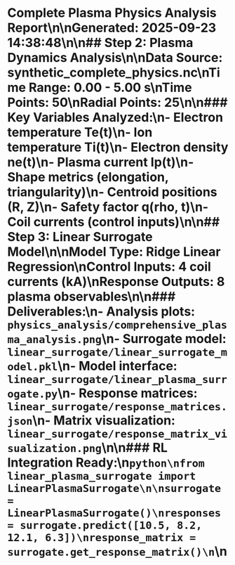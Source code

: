 # Complete Plasma Physics Analysis Report\n\nGenerated: 2025-09-23 14:38:48\n\n## Step 2: Plasma Dynamics Analysis\n\n**Data Source**: synthetic_complete_physics.nc\n**Time Range**: 0.00 - 5.00 s\n**Time Points**: 50\n**Radial Points**: 25\n\n### Key Variables Analyzed:\n- Electron temperature Te(t)\n- Ion temperature Ti(t)\n- Electron density ne(t)\n- Plasma current Ip(t)\n- Shape metrics (elongation, triangularity)\n- Centroid positions (R, Z)\n- Safety factor q(rho, t)\n- Coil currents (control inputs)\n\n## Step 3: Linear Surrogate Model\n\n**Model Type**: Ridge Linear Regression\n**Control Inputs**: 4 coil currents (kA)\n**Response Outputs**: 8 plasma observables\n\n### Deliverables:\n- **Analysis plots**: `physics_analysis/comprehensive_plasma_analysis.png`\n- **Surrogate model**: `linear_surrogate/linear_surrogate_model.pkl`\n- **Model interface**: `linear_surrogate/linear_plasma_surrogate.py`\n- **Response matrices**: `linear_surrogate/response_matrices.json`\n- **Matrix visualization**: `linear_surrogate/response_matrix_visualization.png`\n\n### RL Integration Ready:\n```python\nfrom linear_plasma_surrogate import LinearPlasmaSurrogate\n\nsurrogate = LinearPlasmaSurrogate()\nresponses = surrogate.predict([10.5, 8.2, 12.1, 6.3])\nresponse_matrix = surrogate.get_response_matrix()\n```\n